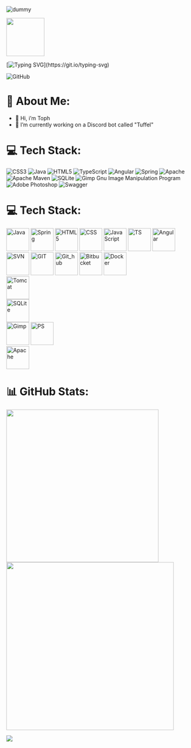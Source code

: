 ![dummy](https://media4.giphy.com/media/v1.Y2lkPTc5MGI3NjExbWUzdWZ4ZWJ5Y3RybXp4c294cjd4NW55czB3OWNqdzc3bWYyYzNvdyZlcD12MV9pbnRlcm5hbF9naWZfYnlfaWQmY3Q9Zw/r49zgiCebaE0yd6UNn/giphy.gif)

<img src="https://media4.giphy.com/media/v1.Y2lkPTc5MGI3NjExbWUzdWZ4ZWJ5Y3RybXp4c294cjd4NW55czB3OWNqdzc3bWYyYzNvdyZlcD12MV9pbnRlcm5hbF9naWZfYnlfaWQmY3Q9Zw/r49zgiCebaE0yd6UNn/giphy.gif" height="100em" width="100em"/>

[![Typing SVG](https://readme-typing-svg.demolab.com?font=Fira+Code&pause=1000&width=435&lines=Welcome!)](https://git.io/typing-svg)

![GitHub](https://img.shields.io/badge/Tophhhh-gray?logo=github)

# 💫 About Me:
- 👋 Hi, i’m Toph
- 🔭 I’m currently working on a Discord bot called "Tuffel"

# 💻 Tech Stack:
![CSS3](https://img.shields.io/badge/css3-%231572B6.svg?style=flat&logo=css3&logoColor=white) 
![Java](https://img.shields.io/badge/java-%23ED8B00.svg?style=flat&logo=java&logoColor=white) 
![HTML5](https://img.shields.io/badge/html5-%23E34F26.svg?style=flat&logo=html5&logoColor=white) 
![TypeScript](https://img.shields.io/badge/typescript-%23007ACC.svg?style=flat&logo=typescript&logoColor=white) 
![Angular](https://img.shields.io/badge/angular-%23DD0031.svg?style=flat&logo=angular&logoColor=white) 
![Spring](https://img.shields.io/badge/spring-%236DB33F.svg?style=flat&logo=spring&logoColor=white) 
![Apache](https://img.shields.io/badge/apache-%23D42029.svg?style=flat&logo=apache&logoColor=white) 
![Apache Maven](https://img.shields.io/badge/Apache%20Maven-C71A36?style=flat&logo=Apache%20Maven&logoColor=white) 
![SQLite](https://img.shields.io/badge/sqlite-%2307405e.svg?style=flat&logo=sqlite&logoColor=white) 
![Gimp Gnu Image Manipulation Program](https://img.shields.io/badge/Gimp-657D8B?style=flat&logo=gimp&logoColor=FFFFFF) 
![Adobe Photoshop](https://img.shields.io/badge/adobephotoshop-%2331A8FF.svg?style=flat&logo=adobephotoshop&logoColor=white) 
![Swagger](https://img.shields.io/badge/-Swagger-%23Clojure?style=flat&logo=swagger&logoColor=white)

# 💻 Tech Stack:
<div>
  <img src="https://cdn.jsdelivr.net/gh/devicons/devicon/icons/java/java-original.svg" height="60em" width="60em" alt="Java"/>
  <img src="https://cdn.jsdelivr.net/gh/devicons/devicon/icons/spring/spring-original.svg" height="60em" width="60em" alt="Spring"/>
  <img src="https://cdn.jsdelivr.net/gh/devicons/devicon/icons/html5/html5-original.svg" height="60em" width="60em" alt="HTML5"/>
  <img src="https://cdn.jsdelivr.net/gh/devicons/devicon/icons/css3/css3-original.svg" height="60em" width="60em" alt="CSS"/>
  <img src="https://cdn.jsdelivr.net/gh/devicons/devicon/icons/javascript/javascript-plain.svg" height="60em" width="60em" alt="JavaScript"/>
  <img src="https://cdn.jsdelivr.net/gh/devicons/devicon/icons/typescript/typescript-original.svg" height="60em" width="60em" alt="TS"/>
  <img src="https://cdn.jsdelivr.net/gh/devicons/devicon/icons/angularjs/angularjs-original.svg" height="60em" width="60em" alt="Angular"/>
</div>
<div>
  <img src="https://cdn.jsdelivr.net/gh/devicons/devicon/icons/subversion/subversion-original.svg" height="60em" width="60em" alt="SVN"/>
  <img src="https://cdn.jsdelivr.net/gh/devicons/devicon/icons/git/git-original.svg" height="60em" width="60em" alt="GIT"/>
  <img src="https://cdn.jsdelivr.net/gh/devicons/devicon/icons/github/github-original.svg" height="60em" width="60em" alt="Git_hub"/>
  <img src="https://cdn.jsdelivr.net/gh/devicons/devicon/icons/bitbucket/bitbucket-original.svg" height="60em" width="60em" alt="Bitbucket"/>
  <img src="https://cdn.jsdelivr.net/gh/devicons/devicon/icons/docker/docker-original.svg" height="60em" width="60em" alt="Docker"/>
</div>
<div>
   <img src="https://cdn.jsdelivr.net/gh/devicons/devicon/icons/tomcat/tomcat-original.svg" height="60em" width="60em" alt="Tomcat"/>
</div>
<div>
  <img src="https://cdn.jsdelivr.net/gh/devicons/devicon/icons/sqlite/sqlite-original.svg" height="60em" width="60em" alt="SQLite"/>
</div>
<div>
  <img src="https://cdn.jsdelivr.net/gh/devicons/devicon/icons/gimp/gimp-original.svg" height="60em" width="60em" alt="Gimp"/>
  <img src="https://cdn.jsdelivr.net/gh/devicons/devicon/icons/photoshop/photoshop-line.svg" height="60em" width="60em" alt="PS"/>
</div>
<div>
  <img src="https://cdn.jsdelivr.net/gh/devicons/devicon/icons/apache/apache-original-wordmark.svg" height="60em" width="60em" alt="Apache"/>
</div>

# 📊 GitHub Stats:
<div>
  <img src="https://github-readme-stats.vercel.app/api?username=tophhhhh&theme=blueberry&hide_border=false&include_all_commits=true&count_private=true" width="400em"/>
  <img src="https://github-readme-streak-stats.herokuapp.com/?user=tophhhhh&theme=blueberry&hide_border=false" width="440em"/>
</div>

![](https://github-readme-stats.vercel.app/api/top-langs/?username=tophhhhh&theme=blueberry&hide_border=false&include_all_commits=true&count_private=true&layout=compact)

<!-- Proudly created with GPRM ( https://gprm.itsvg.in ) -->
